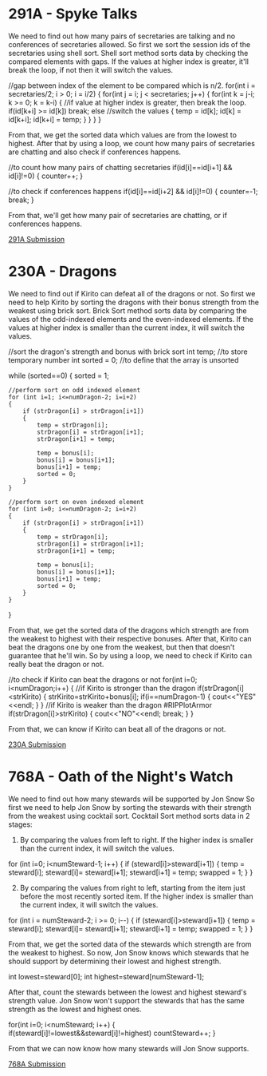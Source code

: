 # 291A - Spyke Talks
We need to find out how many pairs of secretaries are talking and no conferences of secretaries allowed.
So first we sort the session ids of the secretaries using shell sort.
Shell sort method sorts data by checking the compared elements with gaps.
If the values at higher index is greater, it'll break the loop, if not then it will switch the values.

//gap between index of the element to be compared which is n/2.
for(int i = secretaries/2; i > 0; i = i/2)
{
  for(int j = i; j < secretaries; j++)
	{
		for(int k = j-i; k >= 0; k = k-i)
		{
			//if value at higher index is greater, then break the loop.
			if(id[k+i] >= id[k]) break;
			else //switch the values
			{
				temp = id[k];
				id[k] = id[k+i];
				id[k+i] = temp;
			}
		}
	}
}
  
From that, we get the sorted data which values are from the lowest to highest.
After that by using a loop, we count how many pairs of secretaries are chatting and also check if conferences happens.

//to count how many pairs of chatting secretaries
if(id[i]==id[i+1] && id[i]!=0)
{
  counter++;
}

//to check if conferences happens 
if(id[i]==id[i+2] && id[i]!=0)
{
  counter=-1;
  break;
}

From that, we'll get how many pair of secretaries are chatting, or if conferences happens.

[291A Submission](http://codeforces.com/contest/291/submission/42712438)

# 230A - Dragons
We need to find out if Kirito can defeat all of the dragons or not.
So first we need to help Kirito by sorting the dragons with their bonus strength from the weakest using brick sort.
Brick Sort method sorts data by comparing the values of the odd-indexed elements and the even-indexed elements.
If the values at higher index is smaller than the current index, it will switch the values.
    
//sort the dragon's strength and bonus with brick sort
int temp; //to store temporary number
int sorted = 0; //to define that the array is unsorted

while (sorted==0)
{
    sorted = 1; 

    //perform sort on odd indexed element
    for (int i=1; i<=numDragon-2; i=i+2)
    {
        if (strDragon[i] > strDragon[i+1])
        {
            temp = strDragon[i];
            strDragon[i] = strDragon[i+1];
            strDragon[i+1] = temp;

            temp = bonus[i];
            bonus[i] = bonus[i+1];
            bonus[i+1] = temp;
            sorted = 0;
        }
    }

    //perform sort on even indexed element
    for (int i=0; i<=numDragon-2; i=i+2)
    {
        if (strDragon[i] > strDragon[i+1])
        {
            temp = strDragon[i];
            strDragon[i] = strDragon[i+1];
            strDragon[i+1] = temp;

            temp = bonus[i];
            bonus[i] = bonus[i+1];
            bonus[i+1] = temp;
            sorted = 0;
        }
    }
}
    
From that, we get the sorted data of the dragons which strength are from the weakest to highest with their respective bonuses.
After that, Kirito can beat the dragons one by one from the weakest, but then that doesn't guarantee that he'll win.
So by using a loop, we need to check if Kirito can really beat the dragon or not. 

//to check if Kirito can beat the dragons or not
for(int i=0; i<numDragon;i++)
{
    //if Kirito is stronger than the dragon
    if(strDragon[i]<strKirito)
    {
        strKirito=strKirito+bonus[i];
        if(i==numDragon-1)
        {
            cout<<"YES"<<endl;
        }
    }
    //if Kirito is weaker than the dragon #RIPPlotArmor
    if(strDragon[i]>strKirito)
    {
        cout<<"NO"<<endl;
        break;
    }
}

From that, we can know if Kirito can beat all of the dragons or not.

[230A Submission](http://codeforces.com/contest/230/submission/42712607)
    
# 768A - Oath of the Night's Watch
We need to find out how many stewards will be supported by Jon Snow
So first we need to help Jon Snow by sorting the stewards with their strength from the weakest using cocktail sort.
Cocktail Sort method sorts data in 2 stages:
1. By comparing the values from left to right. If the higher index is smaller than the current index, it will switch the values.

for (int i=0; i<numSteward-1; i++) 
{
    if (steward[i]>steward[i+1]) {
        temp = steward[i];
        steward[i]= steward[i+1];
        steward[i+1] = temp;
        swapped = 1;
    }
}

2. By comparing the values from right to left, starting from the item just before the most recently sorted item.
If the higher index is smaller than the current index, it will switch the values.

for (int i = numSteward-2; i >= 0; i--) {
    if (steward[i]>steward[i+1]) {
        temp = steward[i];
        steward[i]= steward[i+1];
        steward[i+1] = temp;
        swapped = 1;
    }
}
    
From that, we get the sorted data of the stewards which strength are from the weakest to highest.
So now, Jon Snow knows which stewards that he should support by determining their lowest and highest strength.

int lowest=steward[0];
int highest=steward[numSteward-1];

After that, count the stewards between the lowest and highest steward's strength value.
Jon Snow won't support the stewards that has the same strength as the lowest and highest ones.

for(int i=0; i<numSteward; i++)
{
    if(steward[i]!=lowest&&steward[i]!=highest) countSteward++;
}    

From that we can now know how many stewards will Jon Snow supports.

[768A Submission](http://codeforces.com/contest/submission/768/42713644)
